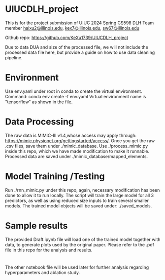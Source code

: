 # UIUCDLH_project
This is for the project submission of UIUC 2024 Spring CS598 DLH
Team member haixu2@illinois.edu, kex7@illinois.edu, sw67@illinois.edu

Github repo: https://github.com/KeXu1739/UIUCDLH_project

Due to data DUA and size of the processed file, we will not include the processed data file here, but provide a guide on how to use data cleaning pipeline.

# Environment
Use env.yaml under root in conda to create the virtual environment.
Command: conda env create -f env.yaml
Virtual environment name is "tensorflow" as shown in the file.

# Data Processing
The raw data is MIMIC-III v1.4,whose access may apply through: https://mimic.physionet.org/gettingstarted/access/. Once you get the raw .csv files, save them under ./mimic_database. Use ./process_mimic.py inside this repo, which we have made modification to make it runnable.
Processed data are saved under ./mimic_database/mapped_elements.

# Model Training /Testing
Run ./rnn_mimic.py under this repo, again, necessary modification has been done to allow it to run locally. The script will train the large model for all 3 predictors, as well as using reduced size inputs to train several smaller models.
The trained model objects will be saved under: ./saved_models.

# Sample results
The provided Draft.ipynb file will load one of the trained model together with data, to generate plots used by the original paper. Please refer to the .pdf file in this repo for the analysis and results.

# 
The other notebook file will be used later for further analysis regarding hyperparameters and ablation study.
